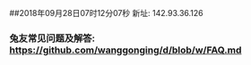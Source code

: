 ##2018年09月28日07时12分07秒 新址: 142.93.36.126
### 兔友常见问题及解答: https://github.com/wanggonging/d/blob/w/FAQ.md
